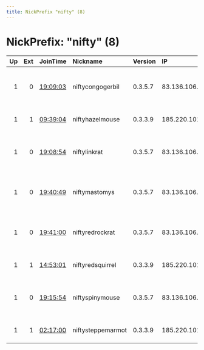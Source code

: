 ```yaml
---
title: NickPrefix "nifty" (8)
---
```


# NickPrefix: "nifty" (8)

|   Up |   Ext | JoinTime                                                                                            | Nickname          | Version   | IP             | AS                                     | CC   |   ORp |   Dirp | OS    | Contact                       |   eFamMembers |
|-----:|------:|:----------------------------------------------------------------------------------------------------|:------------------|:----------|:---------------|:---------------------------------------|:-----|------:|-------:|:------|:------------------------------|--------------:|
|    1 |     0 | [19:09:03](https://metrics.torproject.org/rs.html#details/85A3AC041E3FCD796AF5D653953D5E27A56E3719) | niftycongogerbil  | 0.3.5.7   | 83.136.106.53  | Seflow S.N.C. Di Marco Brame' &amp; C. | it   | 20000 |  10000 | Linux | abuse@to-surf-and-protect.net |             1 |
|    1 |     1 | [09:39:04](https://metrics.torproject.org/rs.html#details/0FB2EDAB99D10A2B708370E625323C76EB895FA2) | niftyhazelmouse   | 0.3.3.9   | 185.220.101.29 | Joshua Peter McQuistan                 | de   | 20029 |  10029 | Linux | abuse@to-surf-and-protect.net |             1 |
|    1 |     0 | [19:08:54](https://metrics.torproject.org/rs.html#details/5DE37A3371AAE7638748EB43C9F1CE66E09D4470) | niftylinkrat      | 0.3.5.7   | 83.136.106.53  | Seflow S.N.C. Di Marco Brame' &amp; C. | it   | 20001 |  10001 | Linux | abuse@to-surf-and-protect.net |             1 |
|    1 |     0 | [19:40:49](https://metrics.torproject.org/rs.html#details/24E1C6412183972BFD76D838AC04D1ED261743D3) | niftymastomys     | 0.3.5.7   | 83.136.106.58  | Seflow S.N.C. Di Marco Brame' &amp; C. | it   | 20000 |  10000 | Linux | abuse@to-surf-and-protect.net |             1 |
|    1 |     0 | [19:41:00](https://metrics.torproject.org/rs.html#details/9B94A776DA2C0B974BF4E06A352133EDFE62036C) | niftyredrockrat   | 0.3.5.7   | 83.136.106.58  | Seflow S.N.C. Di Marco Brame' &amp; C. | it   | 20001 |  10001 | Linux | abuse@to-surf-and-protect.net |             1 |
|    1 |     1 | [14:53:01](https://metrics.torproject.org/rs.html#details/97D2A26EA5C9972E66D23F4698E94DBDBA8F6C18) | niftyredsquirrel  | 0.3.3.9   | 185.220.101.35 | Joshua Peter McQuistan                 | de   | 20035 |  10035 | Linux | abuse@to-surf-and-protect.net |             1 |
|    1 |     0 | [19:15:54](https://metrics.torproject.org/rs.html#details/986E29FB17C8C7A1FEAFF203F012D5930BA079DB) | niftyspinymouse   | 0.3.5.7   | 83.136.106.59  | Seflow S.N.C. Di Marco Brame' &amp; C. | it   | 20000 |  10000 | Linux | abuse@to-surf-and-protect.net |             1 |
|    1 |     1 | [02:17:00](https://metrics.torproject.org/rs.html#details/48BE372CA2104D2422D49CD321060E7F697B52D9) | niftysteppemarmot | 0.3.3.9   | 185.220.101.27 | Joshua Peter McQuistan                 | de   | 20027 |  10027 | Linux | abuse@to-surf-and-protect.net |             1 |
